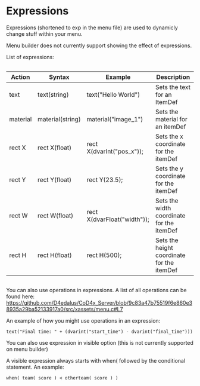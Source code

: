 # Expressions
Expressions (shortened to exp in the menu file) are used to dynamicly change stuff within your menu.

Menu builder does not currently support showing the effect of expressions.

List of expressions:
```
```
| Action | Syntax |  Example | Description|
|--|--|--|--|
|text| text(string)|text("Hello World")| Sets the text for an ItemDef
|material| material(string)| material("image_1")| Sets the material for an itemDef
|rect X | rect X(float)| rect X(dvarInt("pos_x"));| Sets the x coordinate for the itemDef
|rect Y | rect Y(float)| rect Y(23.5);| Sets the y coordinate for the itemDef
|rect W | rect W(float)| rect X(dvarFloat("width"));| Sets the width coordinate for the itemDef
|rect H | rect H(float)| rect H(500);| Sets the height coordinate for the itemDef
```
```

You can also use operations in expressions. A list of all operations can be found here:
https://github.com/D4edalus/CoD4x_Server/blob/9c83a47b75519f6e860e38935a29ba52133917a0/src/xassets/menu.c#L7

An example of how you might use operations in an expression:

    text("Final time: " + (dvarint("start_time") - dvarint("final_time")))

You can also use expression in visible option (this is not currently supported on menu builder)

A visible expression always starts with when( followed by the conditional statement.
An example:

    when( team( score ) < otherteam( score ) )

